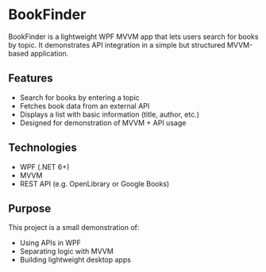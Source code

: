 # BookFinder

BookFinder is a lightweight WPF MVVM app that lets users search for books by topic. It demonstrates API integration in a simple but structured MVVM-based application.

## Features

- Search for books by entering a topic
- Fetches book data from an external API
- Displays a list with basic information (title, author, etc.)
- Designed for demonstration of MVVM + API usage

## Technologies

- WPF (.NET 6+)
- MVVM
- REST API (e.g. OpenLibrary or Google Books)

## Purpose

This project is a small demonstration of:

- Using APIs in WPF
- Separating logic with MVVM
- Building lightweight desktop apps
